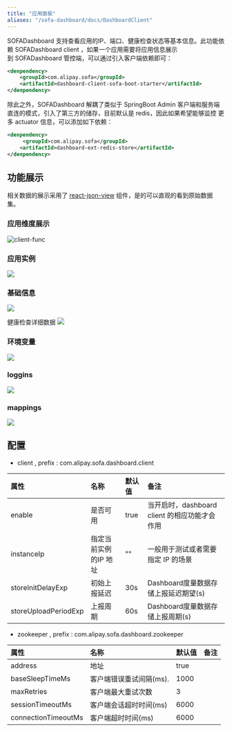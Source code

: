 ```yaml
---
title: "应用面板"
aliases: "/sofa-dashboard/docs/DashboardClient"
---
```


SOFADashboard 支持查看应用的IP、端口、健康检查状态等基本信息。此功能依赖 SOFADashboard client ，如果一个应用需要将应用信息展示到 SOFADashboard 管控端，可以通过引入客户端依赖即可：

```xml
<denpendency>
    <groupId>com.alipay.sofa</groupId>
    <artifactId>dashboard-client-sofa-boot-starter</artifactId>
</denpendency>
```

除此之外，SOFADashboard 解耦了类似于 SpringBoot Admin 客户端和服务端直连的模式，引入了第三方的储存，目前默认是 redis，因此如果希望能够监控 更多 actuator 信息，可以添加如下依赖：

```xml
<denpendency>
     <groupId>com.alipay.sofa</groupId>
    <artifactId>dashboard-ext-redis-store</artifactId>
</denpendency>
```

## 功能展示

相关数据的展示采用了 [react-json-view](https://github.com/mac-s-g/react-json-view) 组件，是的可以直观的看到原始数据集。

### 应用维度展示

![client-func](https://gw.alipayobjects.com/mdn/rms_9959bb/afts/img/A*E8ChTaYjMzMAAAAAAAAAAABkARQnAQ)

### 应用实例

![](https://gw.alipayobjects.com/mdn/rms_9959bb/afts/img/A*yx95SKUM_DAAAAAAAAAAAABkARQnAQ)

### 基础信息

![](https://gw.alipayobjects.com/mdn/rms_9959bb/afts/img/A*gANQSYu1Vx0AAAAAAAAAAABkARQnAQ)

健康检查详细数据
![](https://gw.alipayobjects.com/mdn/rms_9959bb/afts/img/A*ol2GRInEdS0AAAAAAAAAAABkARQnAQ)

### 环境变量
![](https://gw.alipayobjects.com/mdn/rms_9959bb/afts/img/A*auCST4IAN44AAAAAAAAAAABkARQnAQ)

### loggins
![](https://gw.alipayobjects.com/mdn/rms_9959bb/afts/img/A*8mGtS4Sx55EAAAAAAAAAAABkARQnAQ)

### mappings
![](https://gw.alipayobjects.com/mdn/rms_9959bb/afts/img/A*jGWjT7ZU3dMAAAAAAAAAAABkARQnAQ)

## 配置

* client , prefix : com.alipay.sofa.dashboard.client

| 属性                  | 名称                | 默认值 | 备注 |
| :---                 | :---                | :--- | :---|
| enable               | 是否可用             | true |  当开启时，dashboard client 的相应功能才会作用|
| instanceIp           | 指定当前实例的IP 地址  | "" | 一般用于测试或者需要指定 IP 的场景  |
| storeInitDelayExp    | 初始上报延迟          |  30s | Dashboard度量数据存储上报延迟期望(s) |
| storeUploadPeriodExp | 上报周期 | 60s       | Dashboard度量数据存储上报周期(s) |


* zookeeper , prefix : com.alipay.sofa.dashboard.zookeeper

| 属性                  | 名称                | 默认值 | 备注 |
| :---                 | :---                | :--- | :---|
| address               | 地址             | true |  |
| baseSleepTimeMs           | 客户端错误重试间隔(ms).  | 1000 |   |
| maxRetries    | 客户端最大重试次数          |  3 |  |
| sessionTimeoutMs | 客户端会话超时时间(ms) | 6000      | |
| connectionTimeoutMs | 客户端超时时间(ms) | 6000       |  |